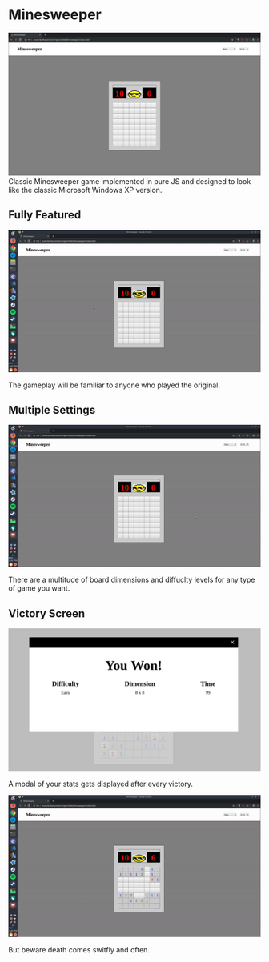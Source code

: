 # Minesweeper
![Main Overview ](https://raw.githubusercontent.com/TheBoJohnson/Minesweeper/master/Screenshots/Main%20Overview.png)
Classic Minesweeper game implemented in pure JS and designed to look like the classic Microsoft Windows XP version.


## Fully Featured
![Fully Featured](https://raw.githubusercontent.com/TheBoJohnson/Minesweeper/master/Screenshots/features.gif)


The gameplay will be familiar to anyone who played the original.

## Multiple Settings
![Settings Gif](https://raw.githubusercontent.com/TheBoJohnson/Minesweeper/master/Screenshots/settings.gif)


There are a multitude of board dimensions and diffuclty levels for any type of game you want.

## Victory Screen
![Victory Screen](https://raw.githubusercontent.com/TheBoJohnson/Minesweeper/master/Screenshots/Winning%20Screen.png)


A modal of your stats gets displayed after every victory.

![Death Screen gif](https://raw.githubusercontent.com/TheBoJohnson/Minesweeper/master/Screenshots/death%20screen.gif)


But beware death comes switfly and often.
